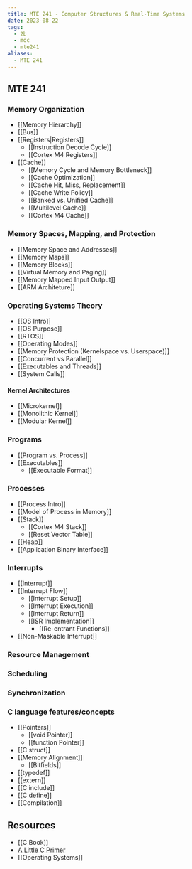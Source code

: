 ```yaml
---
title: MTE 241 - Computer Structures & Real-Time Systems
date: 2023-08-22
tags:
  - 2b
  - moc
  - mte241
aliases:
  - MTE 241
---
```

## MTE 241

### Memory Organization
- [[Memory Hierarchy]]
- [[Bus]]
- [[Registers|Registers]]
	- [[Instruction Decode Cycle]]
	- [[Cortex M4 Registers]]
- [[Cache]]
	- [[Memory Cycle and Memory Bottleneck]]
	- [[Cache Optimization]]
	- [[Cache Hit, Miss, Replacement]]
	- [[Cache Write Policy]]
	- [[Banked vs. Unified Cache]]
	- [[Multilevel Cache]]
	- [[Cortex M4 Cache]]
### Memory Spaces, Mapping, and Protection
- [[Memory Space and Addresses]]
- [[Memory Maps]]
- [[Memory Blocks]]
- [[Virtual Memory and Paging]]
- [[Memory Mapped Input Output]]
- [[ARM Architeture]]
### Operating Systems Theory
- [[OS Intro]]
- [[OS Purpose]]
- [[RTOS]]
- [[Operating Modes]]
- [[Memory Protection (Kernelspace vs. Userspace)]]
- [[Concurrent vs Parallel]]
- [[Executables and Threads]]
- [[System Calls]]
#### Kernel Architectures
- [[Microkernel]]
- [[Monolithic Kernel]]
- [[Modular Kernel]]
### Programs
- [[Program vs. Process]]
- [[Executables]]
	- [[Executable Format]] 
### Processes
- [[Process Intro]]
- [[Model of Process in Memory]]
- [[Stack]]
	- [[Cortex M4 Stack]]
	- [[Reset Vector Table]]
- [[Heap]]
- [[Application Binary Interface]]
### Interrupts
- [[Interrupt]]
- [[Interrupt Flow]]
	- [[Interrupt Setup]]
	- [[Interrupt Execution]]
	- [[Interrupt Return]]
	- [[ISR Implementation]]
		- [[Re-entrant Functions]]
- [[Non-Maskable Interrupt]]
### Resource Management

### Scheduling

### Synchronization

### C language features/concepts
- [[Pointers]]
	- [[void Pointer]]
	- [[function Pointer]]
- [[C struct]]
- [[Memory Alignment]]
	- [[Bitfields]]
- [[typedef]]
- [[extern]]
- [[C include]]
- [[C define]]
- [[Compilation]]

## Resources
- [[C Book]]
- [A Little C Primer](https://en.wikibooks.org/wiki/A_Little_C_Primer)
- [[Operating Systems]]
